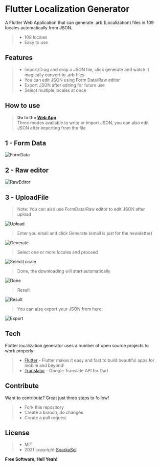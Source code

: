 # Flutter Localization Generator

A Flutter Web Application that can generate .arb (Localization) files in 109 locales automatically from JSON.

> - 109 locales
> - Easy to use


## Features

> - Import/Drag and drop a JSON file, click generate and watch it magically convert to .arb files
> - You can edit JSON using Form Data/Raw editor
> - Export JSON after editing for future use
> - Select multiple locales at once


## How to use
> **Go to the [Web App]**  
> Three modes available to write or import JSON, you can also edit JSON after importing from the file
## 1 - Form Data
![FormData](https://github.com/ZainUrRehmanKhan/Flutter-Localization-Generator/blob/master/assets/readme/formdata.JPG?raw=true)

## 2 - Raw editor
![RawEditor](https://github.com/ZainUrRehmanKhan/Flutter-Localization-Generator/blob/master/assets/readme/raw.JPG?raw=true)

## 3 - UploadFile
> Note: You can also use FormData/Raw editor to edit JSON after upload

![Upload](https://github.com/ZainUrRehmanKhan/Flutter-Localization-Generator/blob/master/assets/readme/uploadfile.JPG?raw=true)


> Enter you email and click Generate (email is just for the newsletter)

![Generate](https://github.com/ZainUrRehmanKhan/Flutter-Localization-Generator/blob/master/assets/readme/generate.JPG?raw=true)


> Select one or more locales and proceed

![SelectLocale](https://github.com/ZainUrRehmanKhan/Flutter-Localization-Generator/blob/master/assets/readme/select-locale.JPG?raw=true)


> Done, the downloading will start automatically

![Done](https://github.com/ZainUrRehmanKhan/Flutter-Localization-Generator/blob/master/assets/readme/done.JPG?raw=true)


> Result 

![Result](https://github.com/ZainUrRehmanKhan/Flutter-Localization-Generator/blob/master/assets/readme/result.JPG?raw=true)


> You can also export your JSON from here:

![Export](https://github.com/ZainUrRehmanKhan/Flutter-Localization-Generator/blob/master/assets/readme/result.JPG?raw=true)


## Tech

Flutter localization generator uses a number of open source projects to work properly:

> - [Flutter] - Flutter makes it easy and fast to build beautiful apps for mobile and beyond!
> - [Translator] - Google Translate API for Dart

## Contribute

Want to contribute? Great just three steps to follow!

> - Fork this repository
> - Create a branch, do changes
> - Create a pull request


## License

> - MIT
> - 2021 copyright [SparkoSol]

**Free Software, Hell Yeah!**

[Flutter]: <https://flutter.dev/>
[Translator]: <https://pub.dev/packages/translator>
[SparkoSol]: <https://github.com/SparcoT>
[Web App]: <https://localization-generator-flutter.web.app/>